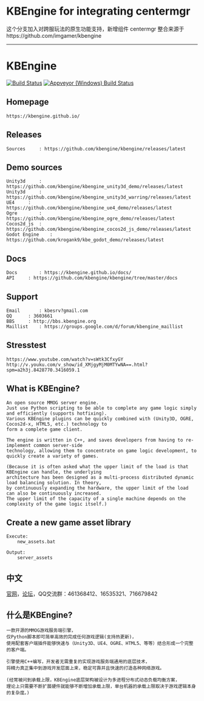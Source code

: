 # KBEngine for integrating centermgr

这个分支加入对跨服玩法的原生功能支持，新增组件 centermgr
整合来源于https://github.com/imgamer/kbengine

--- 
KBEngine
========

[![Build Status](https://travis-ci.org/kbengine/kbengine.svg)](https://travis-ci.org/kbengine/kbengine)
[![Appveyor (Windows) Build  Status](https://ci.appveyor.com/api/projects/status/github/kbengine/kbengine?branch=master&svg=true)](https://ci.appveyor.com/project/kbengine/kbengine/branch/master)


## Homepage

	https://kbengine.github.io/


## Releases

	Sources		: https://github.com/kbengine/kbengine/releases/latest


## Demo sources

	Unity3d		: https://github.com/kbengine/kbengine_unity3d_demo/releases/latest
	Unity3d		: https://github.com/kbengine/kbengine_unity3d_warring/releases/latest
	UE4		: https://github.com/kbengine/kbengine_ue4_demo/releases/latest
	Ogre		: https://github.com/kbengine/kbengine_ogre_demo/releases/latest
	Cocos2d_js	: https://github.com/kbengine/kbengine_cocos2d_js_demo/releases/latest
	Godot Engine	: https://github.com/krogank9/kbe_godot_demo/releases/latest


## Docs

	Docs		: https://kbengine.github.io/docs/
	API		: https://github.com/kbengine/kbengine/tree/master/docs


## Support

	Email		: kbesrv?gmail.com
	QQ		: 3603661
	BBS		: http://bbs.kbengine.org
	Maillist	: https://groups.google.com/d/forum/kbengine_maillist


## Stresstest

	https://www.youtube.com/watch?v=sWtk3CfxyGY
	http://v.youku.com/v_show/id_XMjgyMjM0MTYwNA==.html?spm=a2h3j.8428770.3416059.1


## What is KBEngine?

	An open source MMOG server engine. 
	Just use Python scripting to be able to complete any game logic simply and efficiently (supports hotfixing).
	Various KBEngine plugins can be quickly combined with (Unity3D, OGRE, Cocos2d-x, HTML5, etc.) technology to 
	form a complete game client.

	The engine is written in C++, and saves developers from having to re-implement common server-side 
	technology, allowing them to concentrate on game logic development, to quickly create a variety of games.

	(Because it is often asked what the upper limit of the load is that KBEngine can handle, the underlying 
	architecture has been designed as a multi-process distributed dynamic load balancing solution. In theory, 
	by continuously expanding the hardware, the upper limit of the load can also be continuously increased. 
	The upper limit of the capacity of a single machine depends on the complexity of the game logic itself.)


## Create a new game asset library

	Execute:
		new_assets.bat

	Output:
		server_assets


## 中文

[官网](https://kbengine.github.io/cn/)，[论坛](https://github.com/kbengine/kbengine/discussions)，QQ交流群：461368412、16535321、716679842


## 什么是KBEngine?

	一款开源的MMOG游戏服务端引擎，
	仅Python脚本即可简单高效的完成任何游戏逻辑(支持热更新)，
	使用配套客户端插件能够快速与（Unity3D、UE4、OGRE、HTML5、等等）结合形成一个完整的客户端。

	引擎使用C++编写，开发者无需重复的实现游戏服务端通用的底层技术，
	将精力真正集中到游戏开发层面上来，稳定可靠并且快速的打造各种网络游戏。

	(经常被问到承载上限，KBEngine底层架构被设计为多进程分布式动态负载均衡方案，
	理论上只需要不断扩展硬件就能够不断增加承载上限，单台机器的承载上限取决于游戏逻辑本身的复杂度。)


